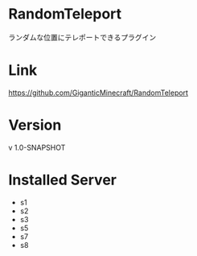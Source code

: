 # RandomTeleport
ランダムな位置にテレポートできるプラグイン

# Link
https://github.com/GiganticMinecraft/RandomTeleport

# Version
v 1.0-SNAPSHOT

# Installed Server
- s1
- s2
- s3
- s5
- s7
- s8
